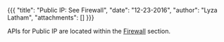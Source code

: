 {{{
  "title": "Public IP: See Firewall",
  "date": "12-23-2016",
  "author": "Lyza Latham",
  "attachments": []
}}}

APIs for Public IP are located within the [Firewall](../firewall) section.
